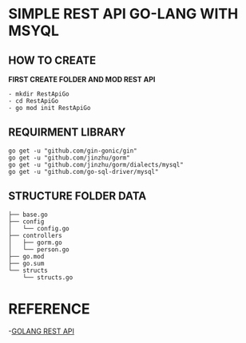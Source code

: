 # SIMPLE REST API GO-LANG WITH MSYQL

## HOW TO CREATE

**FIRST CREATE FOLDER AND MOD REST API**
```
- mkdir RestApiGo
- cd RestApiGo
- go mod init RestApiGo

```

## REQUIRMENT LIBRARY

```
go get -u "github.com/gin-gonic/gin"
go get -u "github.com/jinzhu/gorm"
go get -u "github.com/jinzhu/gorm/dialects/mysql"
go get -u "github.com/go-sql-driver/mysql"

```
## STRUCTURE FOLDER DATA


```
├── base.go
├── config
│   └── config.go
├── controllers
│   ├── gorm.go
│   └── person.go
├── go.mod
├── go.sum
└── structs
    └── structs.go

```
# REFERENCE

-[GOLANG REST API](https://medium.com/skyshidigital/golang-restapi-untuk-pemula-ef1c345b3ef5)